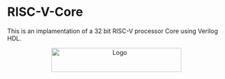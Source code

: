 # RISC-V-Core
This is an implamentation of a 32 bit RISC-V processor Core using Verilog HDL.

<p align="center">
  <a href="https://riscv.org">
    <img src="data/logo.jpg" alt="Logo" width="300" height="56">
  </a>

